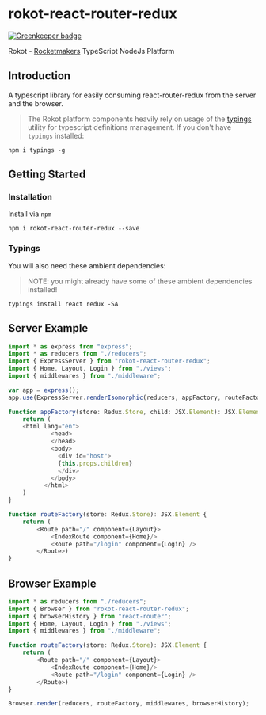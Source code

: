 # rokot-react-router-redux

[![Greenkeeper badge](https://badges.greenkeeper.io/Rocketmakers/rokot-react-router-redux.svg)](https://greenkeeper.io/)

Rokot - [Rocketmakers](http://www.rocketmakers.com/) TypeScript NodeJs Platform

## Introduction

A typescript library for easily consuming react-router-redux from the server and the browser.


>The Rokot platform components heavily rely on usage of the [typings](https://github.com/typings/typings) utility for typescript definitions management.
If you don't have `typings` installed:
```
npm i typings -g
```

## Getting Started

### Installation
Install via `npm`
```
npm i rokot-react-router-redux --save
```


### Typings

You will also need these ambient dependencies:
>NOTE: you might already have some of these ambient dependencies installed!

```
typings install react redux -SA
```

## Server Example
```typescript
import * as express from "express";
import * as reducers from "./reducers";
import { ExpressServer } from "rokot-react-router-redux";
import { Home, Layout, Login } from "./views";
import { middlewares } from "./middleware";

var app = express();
app.use(ExpressServer.renderIsomorphic(reducers, appFactory, routeFactory, middlewares))

function appFactory(store: Redux.Store, child: JSX.Element): JSX.Element {
    return (
    <html lang="en">
            <head>
            </head>
            <body>
              <div id="host">
              {this.props.children}
              </div>
            </body>
          </html>
    )
}

function routeFactory(store: Redux.Store): JSX.Element {
    return (
        <Route path="/" component={Layout}>
            <IndexRoute component={Home}/>
            <Route path="/login" component={Login} />
        </Route>)
}

```
## Browser Example

```typescript
import * as reducers from "./reducers";
import { Browser } from "rokot-react-router-redux";
import { browserHistory } from "react-router";
import { Home, Layout, Login } from "./views";
import { middlewares } from "./middleware";

function routeFactory(store: Redux.Store): JSX.Element {
    return (
        <Route path="/" component={Layout}>
            <IndexRoute component={Home}/>
            <Route path="/login" component={Login} />
        </Route>)
}

Browser.render(reducers, routeFactory, middlewares, browserHistory);
```